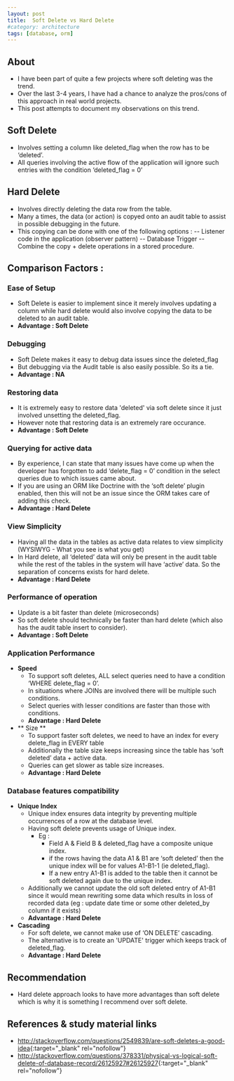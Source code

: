 ```yaml
---
layout: post
title:  Soft Delete vs Hard Delete 
#category: architecture
tags: [database, orm]
---  
```

  
## About
- I have been part of quite a few projects where soft deleting was the trend.
- Over the last 3-4 years, I have had a chance to analyze the pros/cons of this approach in real world projects.
- This post attempts to document my observations on this trend.


## Soft Delete
- Involves setting a column like deleted_flag when the row has to be ‘deleted’.
- All queries involving the active flow of the application will ignore such entries with the condition ‘deleted_flag = 0’

## Hard Delete
- Involves directly deleting the data row from the table.
- Many a times, the data (or action) is copyed onto an audit table to assist in possible debugging in the future.
- This copying can be done with one of the following options :
-- Listener code in the application (observer pattern)
-- Database Trigger
-- Combine the copy + delete operations in a stored procedure.


## Comparison Factors : 

### Ease of Setup
- Soft Delete is easier to implement since it merely involves updating a column while hard delete would also involve copying the data to be deleted to an audit table.
- **Advantage : Soft Delete**

### Debugging
- Soft Delete makes it easy to debug data issues since the deleted_flag
- But debugging via the Audit table is also easily possible. So its a tie.
- **Advantage : NA**

### Restoring data
- It is extremely easy to restore data 'deleted' via soft delete since it just involved unsetting the deleted_flag.
- However note that restoring data is an extremely rare occurance.
- **Advantage : Soft Delete**

### Querying for active data
- By experience, I can state that many issues have come up when the developer has forgotten to add ‘delete_flag = 0’ condition in the select queries due to which issues came about. 
- If you are using an ORM like Doctrine with the ‘soft delete’ plugin enabled, then this will not be an issue since the ORM takes care of adding this check.
- **Advantage : Hard Delete**

### View Simplicity
- Having all the data in the tables as active data relates to view simplicity (WYSIWYG - What you see is what you get) 
- In Hard delete, all ‘deleted’ data will only be present in the audit table while the rest of the tables in the system will have ‘active’ data. So the separation of  concerns exists for hard delete.
- **Advantage : Hard Delete**

### Performance of operation
- Update is a bit faster than delete (microseconds) 
- So soft delete should technically be faster than hard delete (which also has the audit table insert to consider). 
- **Advantage : Soft Delete**

### Application Performance
- **Speed**
    - To support soft deletes, ALL select queries need to have a condition ‘WHERE delete_flag = 0’.
    - In situations where JOINs are involved there will be multiple such conditions.
    - Select queries with lesser conditions are faster than those with conditions. 
    - **Advantage : Hard Delete**
- ** Size **
    - To support faster soft deletes, we need to have an index for every delete_flag in EVERY table
    - Additionally the table size keeps increasing since the table has ‘soft deleted’ data + active data.
    - Queries can get slower as table size increases.
    - **Advantage : Hard Delete**

### Database features compatibility
- **Unique Index**
    - Unique index ensures data integrity by preventing multiple occurrences of a row at the database level.
    - Having soft delete prevents usage of Unique index. 
        - Eg : 
            - Field A & Field B & deleted_flag have a composite unique index.
            - if the rows  having the data A1 & B1 are ‘soft deleted’ then the unique index will be for values A1-B1-1 (ie deleted_flag).
            - If a new entry A1-B1 is added to the table then it cannot be soft deleted again due to the unique index.
    - Additionally we cannot update the old soft deleted entry of A1-B1 since it would mean rewriting some data which results in loss of recorded data (eg : update date time or some other deleted_by column if it exists)
    - **Advantage : Hard Delete**    
- **Cascading**
    - For soft delete, we cannot make use of ‘ON DELETE’ cascading.     
    - The alternative is to create an 'UPDATE' trigger which keeps track of deleted_flag.
    - **Advantage : Hard Delete**

## Recommendation
- Hard delete approach looks to have more  advantages than soft delete which is why it is something I recommend over soft delete.

## References & study material links
- <http://stackoverflow.com/questions/2549839/are-soft-deletes-a-good-idea>{:target="_blank" rel="nofollow"}
- <http://stackoverflow.com/questions/378331/physical-vs-logical-soft-delete-of-database-record/26125927#26125927>{:target="_blank" rel="nofollow"}




